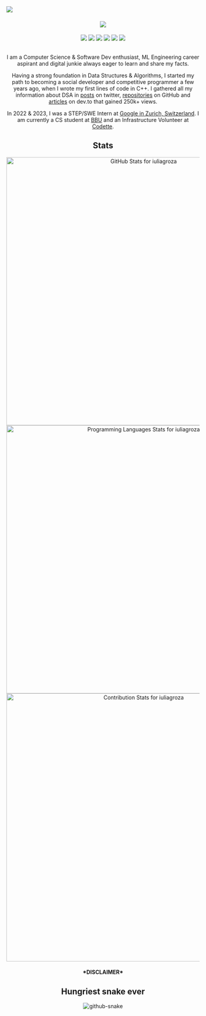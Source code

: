 <img align="left" src="https://visitor-badge.laobi.icu/badge?page_id=KushalTanna24.KushalTanna24">
<h1 align="center">
  <a href="https://git.io/typing-svg">
    <img src="https://readme-typing-svg.herokuapp.com/?lines=Heya!;I'm+Iulia;&center=true&size=30">
  </a>
</h1>
<div align="center"> 
  <a href="https://www.linkedin.com/in/iuliagroza/" target="_blank"><img src="https://img.shields.io/badge/-LinkedIn-%230077B5?style=for-the-badge&logo=linkedin&logoColor=white"></a> 
  <a href="https://twitter.com/_iuliagroza" target="_blank"><img src="https://img.shields.io/twitter/follow/_iuliagroza"></a>
  <a href="https://www.instagram.com/grozaiulia/?hl=en" target="_blank"><img src="https://img.shields.io/badge/Instagram-E4405F?style=for-the-badge&logo=instagram&logoColor=white"></a> 
  <a href = "mailto:iuliag523@gmail.com" target="_blank"><img src="https://img.shields.io/badge/-Gmail-%23333?style=for-the-badge&logo=gmail&logoColor=white"></a>
  <a href="https://dev.to/iuliagroza" target="_blank"><img src="https://img.shields.io/badge/dev.to-0A0A0A?style=for-the-badge&logo=devdotto&logoColor=white"></a> 
  <a href="https://medium.com/@iuliagroza" target="_blank"><img src="https://img.shields.io/badge/Medium-12100E?style=for-the-badge&logo=medium&logoColor=white"></a> 
  <p> <br>I am a Computer Science & Software Dev enthusiast, ML Engineering career aspirant and digital junkie always eager to learn and share my facts.</p>
  <p> Having a strong foundation in Data Structures & Algorithms, I started my path to becoming a social developer and competitive programmer a few years ago, when I wrote my first lines of code in C++. I gathered all my information about DSA in <a href="https://twitter.com/gg_iulia/status/1300844578644389894" target="_blank">posts</a> on twitter, <a href="https://github.com/iuliagroza/Algorithms" target="_blank">repositories</a> on GitHub and <a href="https://dev.to/iuliagroza/complete-introduction-to-the-30-most-essential-data-structures-algorithms-43kd" target="_blank">articles</a> on dev.to that gained 250k+ views.</p> 
  <p>In 2022 & 2023, I was a STEP/SWE Intern at <a href="https://careers.google.com/stories/5-surprises-about-google-zurich/?hl=en_US" target="_blank">Google in Zurich, Switzerland</a>. I am currently a CS student at <a href="http://www.cs.ubbcluj.ro/en/" target="_blank">BBU</a> and an Infrastructure Volunteer at <a href="https://github.com/codettero" target="_blank">Codette</a>.</div>
  </p>
<div align="center">
  <h2>Stats</h2>
  <img src="https://github-readme-stats-sigma-five.vercel.app/api?username=iuliagroza&show_icons=true&theme=dracula" alt="GitHub Stats for iuliagroza" width="700">
  <img src="https://github-readme-stats-sigma-five.vercel.app/api/top-langs/?username=iuliagroza&layout=compact&theme=dracula&langs_count=10" alt="Programming Languages Stats for iuliagroza" width="700">
  <img src="https://github-readme-streak-stats.herokuapp.com?user=iuliagroza&theme=dracula" alt="Contribution Stats for iuliagroza" width="700">
</div>
<div align="center">
  <h4>*DISCLAIMER*</h4>
  <h2>Hungriest snake ever</h2> 
  <picture>
    <source media="(prefers-color-scheme: dark)" srcset="github-snake-dark.svg" />
    <img alt="github-snake" src="github-snake-dark.svg" />
  </picture>
</div>
